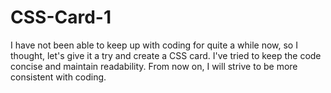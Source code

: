 # CSS-Card-1
I have not been able to keep up with coding for quite a while now, so I thought, let's give it a try and create a CSS card. I've tried to keep the code concise and maintain readability. From now on, I will strive to be more consistent with coding.
